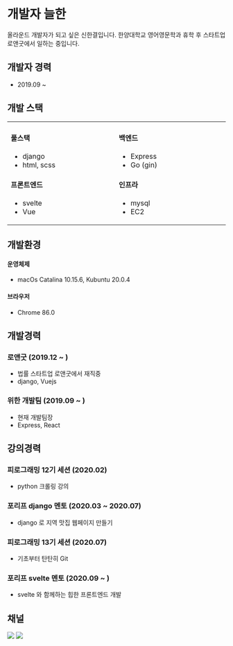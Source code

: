 # 개발자 늘한
올라운드 개발자가 되고 싶은 신한결입니다. 한양대학교 영어영문학과 휴학 후 스타트업 로앤굿에서 일하는 중입니다.

## 개발자 경력
- 2019.09 ~ 

## 개발 스택
<table>
  <tr>
    <td width="500px">
      <h4>풀스택</h4>
      <ul>
        <li>django</li>
        <li>html, scss</li>
      </ul>
      <h4>프론트엔드</h4>
      <ul>
        <li>svelte</li>
        <li>Vue</li>
      </ul>
    </td>
    <td width="500px">
      <h4>백엔드</h4>
      <ul>
        <li>Express</li>
        <li>Go (gin)</li>
      </ul>
      <h4>인프라</h4>
      <ul>
        <li>mysql</li>
        <li>EC2</li>
      </ul>
    </td>
  </tr>
</table>

## 개발환경
#### 운영체제
- macOs Catalina 10.15.6, Kubuntu 20.0.4

#### 브라우저
- Chrome 86.0

## 개발경력
### 로앤굿 (2019.12 ~ )
- 법률 스타트업 로앤굿에서 재직중
- django, Vuejs

### 위한 개발팀 (2019.09 ~ )
- 현재 개발팀장
- Express, React

## 강의경력
### 피로그래밍 12기 세션 (2020.02)
- python 크롤링 강의

### 포리프 django 멘토 (2020.03 ~ 2020.07)
- django 로 지역 맛집 웹페이지 만들기

### 피로그래밍 13기 세션 (2020.07)
- 기초부터 탄탄히 Git

### 포리프 svelte 멘토 (2020.09 ~ )
- svelte 와 함께하는 힙한 프론트엔드 개발


## 채널
[![](https://img.shields.io/static/v1?label=&message=YouTube&color=FF0000&logo=YouTube)](https://www.youtube.com/channel/UCdrsvg9_y6njpdQZsSP-Tbw)
[![](https://img.shields.io/static/v1?label=V&message=Blog&color=06D6A9)](https://velog.io/@neulhan)


